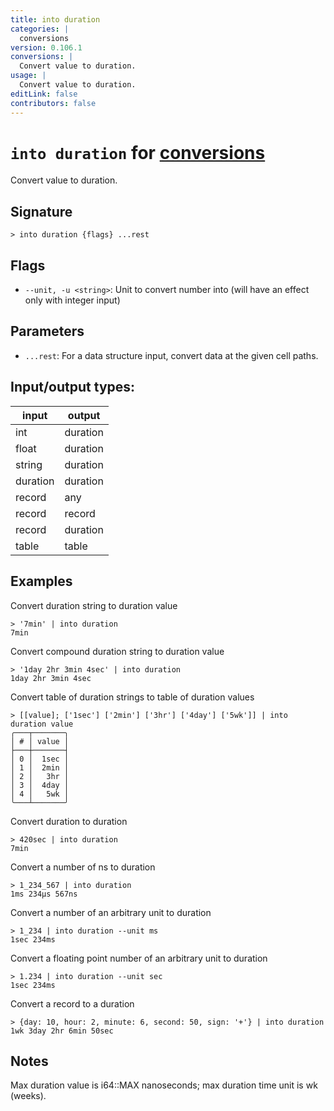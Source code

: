 ```yaml
---
title: into duration
categories: |
  conversions
version: 0.106.1
conversions: |
  Convert value to duration.
usage: |
  Convert value to duration.
editLink: false
contributors: false
---
```

<!-- This file is automatically generated. Please edit the command in https://github.com/nushell/nushell instead. -->

# `into duration` for [conversions](/commands/categories/conversions.md)

<div class='command-title'>Convert value to duration.</div>

## Signature

```> into duration {flags} ...rest```

## Flags

 -  `--unit, -u <string>`: Unit to convert number into (will have an effect only with integer input)

## Parameters

 -  `...rest`: For a data structure input, convert data at the given cell paths.


## Input/output types:

| input    | output   |
| -------- | -------- |
| int      | duration |
| float    | duration |
| string   | duration |
| duration | duration |
| record   | any      |
| record   | record   |
| record   | duration |
| table    | table    |
## Examples

Convert duration string to duration value
```nu
> '7min' | into duration
7min
```

Convert compound duration string to duration value
```nu
> '1day 2hr 3min 4sec' | into duration
1day 2hr 3min 4sec
```

Convert table of duration strings to table of duration values
```nu
> [[value]; ['1sec'] ['2min'] ['3hr'] ['4day'] ['5wk']] | into duration value
╭───┬───────╮
│ # │ value │
├───┼───────┤
│ 0 │  1sec │
│ 1 │  2min │
│ 2 │   3hr │
│ 3 │  4day │
│ 4 │   5wk │
╰───┴───────╯

```

Convert duration to duration
```nu
> 420sec | into duration
7min
```

Convert a number of ns to duration
```nu
> 1_234_567 | into duration
1ms 234µs 567ns
```

Convert a number of an arbitrary unit to duration
```nu
> 1_234 | into duration --unit ms
1sec 234ms
```

Convert a floating point number of an arbitrary unit to duration
```nu
> 1.234 | into duration --unit sec
1sec 234ms
```

Convert a record to a duration
```nu
> {day: 10, hour: 2, minute: 6, second: 50, sign: '+'} | into duration
1wk 3day 2hr 6min 50sec
```

## Notes
Max duration value is i64::MAX nanoseconds; max duration time unit is wk (weeks).